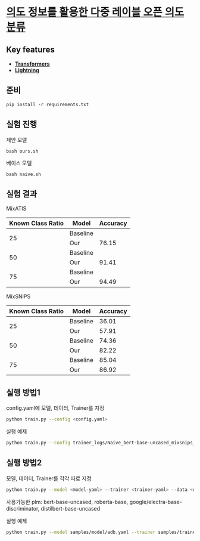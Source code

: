# [**의도 정보를 활용한 다중 레이블 오픈 의도 분류**](https://koreascience.kr/article/CFKO202306643317218.page)

## Key features
- [**Transformers**](https://https://huggingface.co/docs/transformers/index) 
- [**Lightning**](https://lightning.ai//) 


## 준비
```
pip install -r requirements.txt
```

## 실험 진행

제안 모델
```
bash ours.sh
```

베이스 모델
```
bash naive.sh
```

## 실험 결과

MixATIS

<table>
    <thead>
        <tr>
            <th>Known Class Ratio</th>
            <th>Model</th>
            <th>Accuracy</th>
        </tr>
    </thead>
    <tbody>
        <tr>
            <td rowspan=2>25</td>
            <td >Baseline</td>
            <td>      </td>
        </tr>
        <tr>
            <td >Our</td>
            <td> 76.15 </td>
        </tr>
        <tr>
            <td rowspan=2>50</td>
            <td >Baseline</td>
            <td>      </td>
        </tr>
        <tr>
            <td >Our</td>
            <td> 91.41 </td>
        </tr>
        <tr>
            <td rowspan=2>75</td>
            <td >Baseline</td>
            <td>      </td>
        </tr>
        <tr>
            <td >Our</td>
            <td> 94.49 </td>
        </tr>      
    </tbody>
</table>

MixSNIPS


<table>
    <thead>
        <tr>
            <th>Known Class Ratio</th>
            <th>Model</th>
            <th>Accuracy</th>
        </tr>
    </thead>
    <tbody>
        <tr>
            <td rowspan=2>25</td>
            <td >Baseline</td>
            <td> 36.01 </td>
        </tr>
        <tr>
            <td >Our</td>
            <td> 57.91 </td>
        </tr>
        <tr>
            <td rowspan=2>50</td>
            <td >Baseline</td>
            <td> 74.36     </td>
        </tr>
        <tr>
            <td >Our</td>
            <td> 82.22 </td>
        </tr>
        <tr>
            <td rowspan=2>75</td>
            <td >Baseline</td>
            <td> 85.04     </td>
        </tr>
        <tr>
            <td >Our</td>
            <td> 86.92 </td>
        </tr>
    </tbody>
</table>



## 실행 방법1
config.yaml에 모델, 데이터, Trainer를 지정
```bash
python train.py --config <config.yaml>
```

실행 예제
```bash 
python train.py --config trainer_logs/Naive_bert-base-uncased_mixsnips_clean0.25_0.yaml
```

## 실행 방법2
모델, 데이터, Trainer를 각각 따로 지정
```bash 
python train.py --model <model-yaml> --trainer <trainer-yaml> --data <data-yaml> --model_name_or_path <plm-path> --known_cls_ratio <float> --seed <int> --mode <train-or-test>
```

사용가능한 plm: bert-base-uncased, roberta-base, google/electra-base-discriminator, distilbert-base-uncased

실행 예제
```bash 
python train.py --model samples/model/adb.yaml --trainer samples/trainer/adb.yaml --data samples/data/stackvoerflow.yaml --model_name_or_path bert-base-cased --known_cls_ratio 0.25 --seed 5 --mode train
```